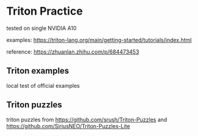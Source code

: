 # Triton Practice

tested on single NVIDIA A10

examples: https://triton-lang.org/main/getting-started/tutorials/index.html

reference: https://zhuanlan.zhihu.com/p/684473453

## Triton examples
local test of official examples

## Triton puzzles
triton puzzles from https://github.com/srush/Triton-Puzzles and https://github.com/SiriusNEO/Triton-Puzzles-Lite

